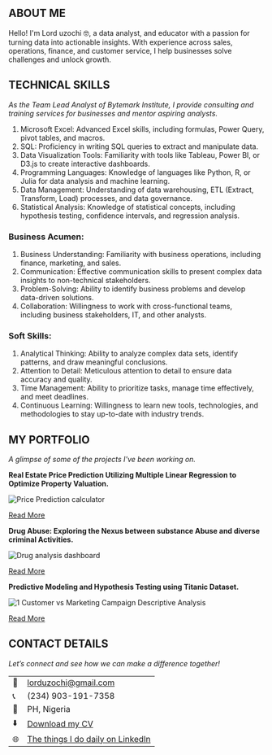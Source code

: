 <!--Section 1: Introduce your self-->
## ABOUT ME

Hello! I'm Lord uzochi 🤓, a data analyst,  and educator with a passion for turning data into actionable insights. With experience across sales, operations, finance, and customer service, I help businesses solve challenges and unlock growth.


<!--Mention your top/relevant skills here - core and soft skills-->
## TECHNICAL SKILLS

*As the Team Lead Analyst of Bytemark Institute, I provide consulting and training services for businesses and mentor aspiring analysts.*

1. Microsoft Excel: Advanced Excel skills, including formulas, Power Query, pivot tables, and macros.
2. SQL: Proficiency in writing SQL queries to extract and manipulate data.
3. Data Visualization Tools: Familiarity with tools like Tableau, Power BI, or D3.js to create interactive dashboards.
4. Programming Languages: Knowledge of languages like Python, R, or Julia for data analysis and machine learning.
5. Data Management: Understanding of data warehousing, ETL (Extract, Transform, Load) processes, and data governance.
6. Statistical Analysis: Knowledge of statistical concepts, including hypothesis testing, confidence intervals, and regression analysis.

### Business Acumen:

1. Business Understanding: Familiarity with business operations, including finance, marketing, and sales.
2. Communication: Effective communication skills to present complex data insights to non-technical stakeholders.
3. Problem-Solving: Ability to identify business problems and develop data-driven solutions.
4. Collaboration: Willingness to work with cross-functional teams, including business stakeholders, IT, and other analysts.

### Soft Skills:

1. Analytical Thinking: Ability to analyze complex data sets, identify patterns, and draw meaningful conclusions.
2. Attention to Detail: Meticulous attention to detail to ensure data accuracy and quality.
3. Time Management: Ability to prioritize tasks, manage time effectively, and meet deadlines.
4. Continuous Learning: Willingness to learn new tools, technologies, and methodologies to stay up-to-date with industry trends.




<!--Section 2: List 3-4 key projects-->
## MY PORTFOLIO 

*A glimpse of some of the projects I've been working on.*

**Real Estate Price Prediction Utilizing Multiple Linear Regression to Optimize Property Valuation.**

![Price Prediction calculator](https://github.com/user-attachments/assets/b9a49922-0e4e-4f77-8dde-dbc454373b58)

[Read More](https://github.com/lorduzochi/Real-Estate-Price-Prediction-Utilizing-Multiple-Linear-Regression-to-Optimize-Property-Valuation/tree/main?tab=readme-ov-file#real-estate-price-prediction-analysis)


**Drug Abuse: Exploring the Nexus between substance Abuse and diverse criminal Activities.**

![Drug analysis dashboard](https://github.com/user-attachments/assets/06e04486-5ff8-44d2-8737-dce37e277f56)


[Read More](https://github.com/lorduzochi/Drug-Abuse-Analysis#drug-abuse-analysis)


**Predictive Modeling and Hypothesis Testing using Titanic Dataset.**

![1 Customer vs Marketing Campaign Descriptive Analysis](https://github.com/user-attachments/assets/8e54ec9a-b00e-456a-bce3-b9ee37b9d7e4)

[Read More](https://github.com/lorduzochi/Product-Campaign-Metrics-Comparing-Marketing-Campaigns-against-Competitors#product-campaign-metrics-comparing-marketing-campaigns-against-competitors)


## CONTACT DETAILS

*Let’s connect and see how we can make a difference together!*
<table>
  <tbody>
    <tr>
      <td>📧</td>
      <td><a href="mailto:lorduzochi@gmail.com">lorduzochi@gmail.com</a></td>
    </tr>
    <tr>
      <td>📞</td>
      <td>(234) 903-191-7358</td>
    </tr>
    <tr>
      <td>📍</td>
      <td>PH, Nigeria</td>
    </tr>
    <tr>
      <td>⬇️</td>
      <td><a href="https://drive.google.com/file/d/1MqjGwzg-1Cv7qp-3TF29LhnLrfGt6mwi/view?usp=sharing">Download my CV</a></td>
    </tr>
    <tr>
      <td>🌐</td>
      <td><a href="https://linkedin.com/in/lorduzochi">The things I do daily on LinkedIn</a></td>
    </tr>
  </tbody>
</table>

   





